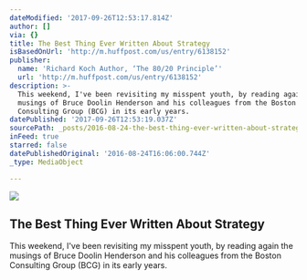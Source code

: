 ```yaml
---
dateModified: '2017-09-26T12:53:17.814Z'
author: []
via: {}
title: The Best Thing Ever Written About Strategy
isBasedOnUrl: 'http://m.huffpost.com/us/entry/6138152'
publisher:
  name: 'Richard Koch Author, ‘The 80/20 Principle’'
  url: 'http://m.huffpost.com/us/entry/6138152'
description: >-
  This weekend, I've been revisiting my misspent youth, by reading again the
  musings of Bruce Doolin Henderson and his colleagues from the Boston
  Consulting Group (BCG) in its early years.
datePublished: '2017-09-26T12:53:19.037Z'
sourcePath: _posts/2016-08-24-the-best-thing-ever-written-about-strategy.md
inFeed: true
starred: false
datePublishedOriginal: '2016-08-24T16:06:00.744Z'
_type: MediaObject

---
```

<article style=""><img src="https://s3-us-west-2.amazonaws.com/the-grid-img/p/040655c5e32e934816282d13073050346de48e59.jpg" /><h1>The Best Thing Ever Written About Strategy</h1><p>This weekend, I've been revisiting my misspent youth, by reading again the musings of Bruce Doolin Henderson and his colleagues from the Boston Consulting Group (BCG) in its early years.</p></article>